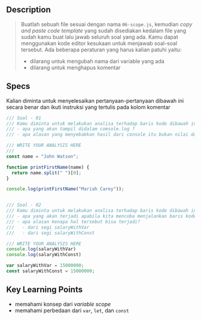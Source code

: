 ## Description
> Buatlah sebuah file sesuai dengan nama `06-scope.js`, kemudian *copy and paste code template* yang sudah disediakan kedalam file yang sudah kamu buat lalu jawab seluruh soal yang ada. Kamu dapat menggunakan kode editor kesukaan untuk menjawab soal-soal tersebut. Ada beberapa peraturan yang harus kalian patuhi yaitu:
> - dilarang untuk mengubah nama dari variable yang ada
> - dilarang untuk menghapus komentar

## Specs
Kalian diminta untuk menyelesaikan pertanyaan-pertanyaan dibawah ini secara benar dan ikuti instruksi yang tertulis pada kolom komentar

```Javascript
/// Soal - 01
/// Kamu diminta untuk melakukan analisa terhadap baris kode dibawah ini
/// - apa yang akan tampil didalam comsole.log ?
/// - apa alasan yang menyebabkan hasil dari console itu bukan nilai dari variable name?

/// WRITE YOUR ANALYSIS HERE
///
const name = "John Watson";

function printFirstName(name) {
  return name.split(" ")[0];
}

console.log(printFirstName("Mariah Carey"));


/// Soal - 02
/// Kamu diminta untuk melakukan analisa terhadap baris kode dibawah ini
/// - apa yang akan terjadi apabila kita mencoba menjalankan baris kode dibawah?
/// - apa alasan kenapa hal tersebut bisa terjadi?
///   - dari segi salaryWithVar
///   - dari segi salaryWithConst

/// WRITE YOUR ANALYSIS HERE
console.log(salaryWithVar)
console.log(salaryWithConst)

var salaryWithVar = 15000000;
const salaryWithConst = 15000000;
```

## Key Learning Points
- memahami konsep dari *variable scope*
- memahami perbedaan dari `var`, `let`, dan `const`